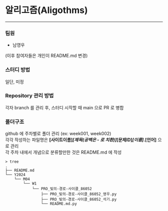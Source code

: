 # 알리고즘(Aligothms)
---
### 팀원

* 남영우

(이후 참여자들은 개인이 README.md 변경)

### 스터디 방법

일단, 미정

### Repository 관리 방법
각자 branch 를 관리 후, 스터디 시작할 때 main 으로 PR 로 병합

### 폴더구조

github 에 주차별로 폴더 관리 (ex: week001, week002)<br>
각각 작성하는 파일명은 **[사이트이름]_[제목(공백은 - 로 치환)]_[문제ID]_[이름]_.[언어]** 으로 관리<br>
각 주차 내에서 개념으로 분류할만한 것은 README.md 에 작성<br>

```
> tree
.
├── README.md
└── Y2024
    └── M04
        └── W1
            └── PRO_빛의-경로-사이클_86052
                ├── PRO_빛의-경로-사이클_86052_영우.py
                ├── PRO_빛의-경로-사이클_86052_석기.py
                └── README.md.py

 
```
